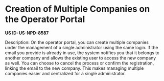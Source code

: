 # Creation of Multiple Companies on the Operator Portal

**US ID: US-NPD-8587**

Description: On the operator portal, you can create multiple companies under the management of a single administrator using the same login. If the email you provide is already in use, the system notifies you that it belongs to another company and allows the existing user to access the new company as well. You can choose to cancel the process or confirm the registration, linking the email to the new company. This makes managing multiple companies easier and centralized for a single administrator.